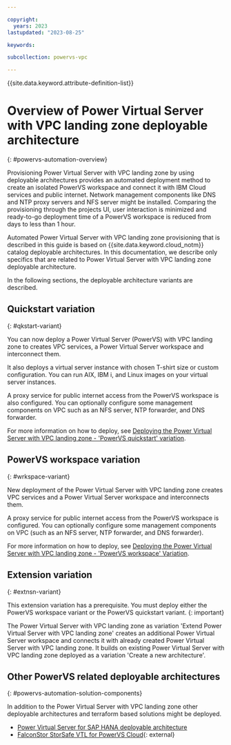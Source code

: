 ```yaml
---

copyright:
  years: 2023
lastupdated: "2023-08-25"

keywords:

subcollection: powervs-vpc

---
```


{{site.data.keyword.attribute-definition-list}}

# Overview of Power Virtual Server with VPC landing zone deployable architecture
{: #powervs-automation-overview}

Provisioning Power Virtual Server with VPC landing zone by using deployable architectures provides an automated deployment method to create an isolated PowerVS workspace and connect it with IBM Cloud services and public internet. Network management components like DNS and NTP proxy servers and NFS server might be installed. Comparing the provisioning through the projects UI, user interaction is minimized and ready-to-go deployment time of a PowerVS workspace is reduced from days to less than 1 hour. 

Automated Power Virtual Server with VPC landing zone provisioning that is described in this guide is based on {{site.data.keyword.cloud_notm}} catalog deployable architectures. In this documentation, we describe only specifics that are related to Power Virtual Server with VPC landing zone deployable architecture.

In the following sections, the deployable architecture variants are described. 

## Quickstart variation
{: #qkstart-variant}

You can now deploy a Power Virtual Server (PowerVS) with VPC landing zone to creates VPC services, a Power Virtual Server workspace and interconnect them. 

It also deploys a virtual server instance with chosen T-shirt size or custom configuration. You can run AIX, IBM i, and Linux images on your virtual server instances.

A proxy service for public internet access from the PowerVS workspace is also configured. You can optionally configure some management components on VPC such as an NFS server, NTP forwarder, and DNS forwarder.

For more information on how to deploy, see [Deploying the Power Virtual Server with VPC landing zone - 'PowerVS quickstart' variation](https://test.cloud.ibm.com/docs/powervs-vpc?topic=powervs-vpc-powervs-quickstart-deploy).

## PowerVS workspace variation
{: #wrkspace-variant}

New deployment of the Power Virtual Server with VPC landing zone creates VPC services and a Power Virtual Server workspace and interconnects them.

A proxy service for public internet access from the PowerVS workspace is configured. You can optionally configure some management components on VPC (such as an NFS server, NTP forwarder, and DNS forwarder).

For more information on how to deploy, see [Deploying the Power Virtual Server with VPC landing zone - 'PowerVS workspace' Variation](https://test.cloud.ibm.com/docs/powervs-vpc?topic=powervs-vpc-powervs-automation-deploy).

## Extension variation
{: #extnsn-variant}

This extension variation has a prerequisite. You must deploy either the PowerVS workspace variant or the PowerVS quickstart variant.
{: important}

The Power Virtual Server with VPC landing zone as variation 'Extend Power Virtual Server with VPC landing zone' creates an additional Power Virtual Server workspace and connects it with already created Power Virtual Server with VPC landing zone. It builds on existing Power Virtual Server with VPC landing zone deployed as a variation 'Create a new architecture'.

## Other PowerVS related deployable architectures
{: #powervs-automation-solution-components}

In addition to the Power Virtual Server with VPC landing zone other deployable architectures and terraform based solutions might be deployed. 

- [Power Virtual Server for SAP HANA deployable architecture](/docs/sap-powervs)
- [FalconStor StorSafe VTL for PowerVS Cloud](https://falconstor-download.s3.us-east.cloud-object-storage.appdomain.cloud/FalconStor%20VTL%20for%20IBM%20Deployment%20Guide.pdf){: external}

